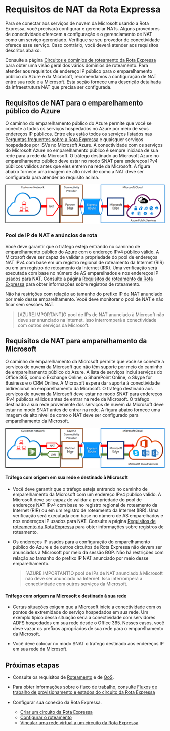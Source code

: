 <properties
   pageTitle="Requisitos de NAT para circuitos da Rota Expressa | Microsoft Azure"
   description="Esta página fornece os requisitos detalhados para a configuração e o gerenciamento de NAT para circuitos da Rota Expressa."
   documentationCenter="na"
   services="expressroute"
   authors="cherylmc"
   manager="carolz"
   editor=""/>
<tags
   ms.service="expressroute"
   ms.devlang="na"
   ms.topic="get-started-article"
   ms.tgt_pltfrm="na"
   ms.workload="infrastructure-services"
   ms.date="10/06/2015"
   ms.author="cherylmc"/>

# Requisitos de NAT da Rota Expressa

Para se conectar aos serviços de nuvem da Microsoft usando a Rota Expressa, você precisará configurar e gerenciar NATs. Alguns provedores de conectividade oferecem a configuração e o gerenciamento de NAT como um serviço gerenciado. Verifique se seu provedor de conectividade oferece esse serviço. Caso contrário, você deverá atender aos requisitos descritos abaixo.

Consulte a página [Circuitos e domínios de roteamento da Rota Expressa](expressroute-circuit-peerings.md) para obter uma visão geral dos vários domínios de roteamento. Para atender aos requisitos de endereço IP público para o emparelhamento público do Azure e da Microsoft, recomendamos a configuração de NAT entre sua rede e a Microsoft. Esta seção fornece uma descrição detalhada da infraestrutura NAT que precisa ser configurada.

## Requisitos de NAT para o emparelhamento público do Azure

O caminho do emparelhamento público do Azure permite que você se conecte a todos os serviços hospedados no Azure por meio de seus endereços IP públicos. Entre eles estão todos os serviços listados nas [Perguntas frequentes sobre a Rota Expressa](expressroute-faqs.md) e quaisquer serviços hospedados por ISVs no Microsoft Azure. A conectividade com os serviços do Microsoft Azure no emparelhamento público é sempre iniciada de sua rede para a rede da Microsoft. O tráfego destinado ao Microsoft Azure no emparelhamento público deve estar no modo SNAT para endereços IPv4 públicos válidos antes que eles entrem na rede da Microsoft. A figura abaixo fornece uma imagem de alto nível de como a NAT deve ser configurada para atender ao requisito acima.

![](./media/expressroute-nat/expressroute-nat-azure-public.png)

### Pool de IP de NAT e anúncios de rota

Você deve garantir que o tráfego esteja entrando no caminho de emparelhamento público do Azure com o endereço IPv4 público válido. A Microsoft deve ser capaz de validar a propriedade do pool de endereços NAT IPv4 com base em um registro regional de roteamento da Internet (RIR) ou em um registro de roteamento da Internet (IRR). Uma verificação será executada com base no número de AS emparelhados e nos endereços IP usados para NAT. Consulte a página [Requisitos de roteamento da Rota Expressa](expressroute-routing.md) para obter informações sobre registros de roteamento.
 
Não há restrições com relação ao tamanho do prefixo IP de NAT anunciado por meio desse emparelhamento. Você deve monitorar o pool de NAT e não ficar sem sessões NAT.

>[AZURE.IMPORTANT]O pool de IPs de NAT anunciado à Microsoft não deve ser anunciado na Internet. Isso interromperá a conectividade com outros serviços da Microsoft.

## Requisitos de NAT para emparelhamento da Microsoft

O caminho de emparelhamento da Microsoft permite que você se conecte a serviços de nuvem da Microsoft que não têm suporte por meio do caminho de emparelhamento público do Azure. A lista de serviços inclui serviços do Office 365, como o Exchange Online, o SharePoint Online, o Skype for Business e o CRM Online. A Microsoft espera dar suporte à conectividade bidirecional no emparelhamento da Microsoft. O tráfego destinado aos serviços de nuvem da Microsoft deve estar no modo SNAT para endereços IPv4 públicos válidos antes de entrar na rede da Microsoft. O tráfego destinado a sua rede proveniente dos serviços de nuvem da Microsoft deve estar no modo SNAT antes de entrar na rede. A figura abaixo fornece uma imagem de alto nível de como o NAT deve ser configurado para emparelhamento da Microsoft.
 
![](./media/expressroute-nat/expressroute-nat-microsoft.png)


#### Tráfego com origem em sua rede e destinado à Microsoft

- Você deve garantir que o tráfego esteja entrando no caminho de emparelhamento da Microsoft com um endereço IPv4 público válido. A Microsoft deve ser capaz de validar a propriedade do pool de endereços NAT IPv4 com base no registro regional de roteamento da Internet (RIR) ou em um registro de roteamento da Internet (IRR). Uma verificação será executada com base no número de AS emparelhados e nos endereços IP usados para NAT. Consulte a página [Requisitos de roteamento da Rota Expressa](expressroute-routing.md) para obter informações sobre registros de roteamento.

- Os endereços IP usados para a configuração do emparelhamento público do Azure e de outros circuitos de Rota Expressa não devem ser anunciados à Microsoft por meio da sessão BGP. Não há restrições com relação ao tamanho do prefixo IP NAT anunciado por meio desse emparelhamento.

	>[AZURE.IMPORTANT]O pool de IPs de NAT anunciado à Microsoft não deve ser anunciado na Internet. Isso interromperá a conectividade com outros serviços da Microsoft.

#### Tráfego com origem na Microsoft e destinado à sua rede

- Certas situações exigem que a Microsoft inicie a conectividade com os pontos de extremidade do serviço hospedados em sua rede. Um exemplo típico dessa situação seria a conectividade com servidores ADFS hospedados em sua rede desde o Office 365. Nesses casos, você deve vazar os prefixos apropriados de sua rede para o emparelhamento da Microsoft. 

- Você deve colocar no modo SNAT o tráfego destinado aos endereços IP em sua rede da Microsoft.

## Próximas etapas

- Consulte os requisitos de [Roteamento](expressroute-routing.md) e de [QoS](expressroute-qos.md).
- Para obter informações sobre o fluxo de trabalho, consulte [Fluxos de trabalho de provisionamento e estados do circuito da Rota Expressa](expressroute-workflows.md)
- Configurar sua conexão da Rota Expressa.

	- [Criar um circuito da Rota Expressa](expressroute-howto-circuit-classic.md)
	- [Configurar o roteamento](expressroute-howto-routing-classic.md)
	- [Vincular uma rede virtual a um circuito da Rota Expressa](expressroute-howto-linkvnet-classic.md)

<!---HONumber=Oct15_HO3-->
